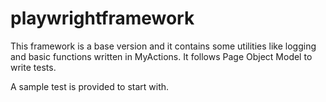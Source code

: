 # playwrightframework

This framework is a base version and it contains some utilities like logging and basic functions written in MyActions. It follows Page Object Model to write tests. 

A sample test is provided to start with. 